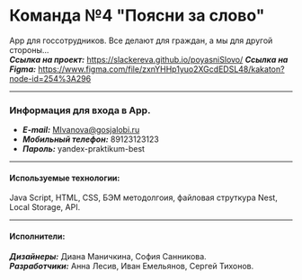 # Команда №4 "Поясни за слово"
App для госсотрудников. Все делают для граждан, а мы для другой стороны...  
___Ссылка на проект:___ https://slackereva.github.io/poyasniSlovo/
___Ссылка на Figma:___ https://www.figma.com/file/zxnYHHp1yuo2XGcdEDSL48/kakaton?node-id=254%3A296
* * *
### Информация для входа в App.
* ___E-mail:___ MIvanova@gosjalobi.ru
* ___Мобильный телефон:___ 89123123123
* ___Пароль:___ yandex-praktikum-best
* * *
#### Используемые технологии:  
Java Script, HTML, CSS, БЭМ методолгоия, файловая струткура Nest, Local Storage, API.
* * *
#### Исполнители:
___Дизайнеры:___ Диана Маничкина, София Санникова.  
___Разработчики:___ Анна Лесив, Иван Емельянов, Сергей Тихонов.

